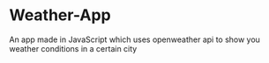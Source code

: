 # Weather-App
An app made in JavaScript which uses openweather api to show you weather conditions in a certain city
